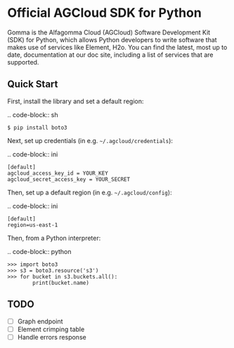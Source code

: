 Official AGCloud SDK for Python
====================

Gomma is the Alfagomma Cloud (AGCloud) Software Development Kit (SDK) for Python, which allows Python developers to write software that makes use of services like Element, H2o. You can find the latest, most up to date, documentation at our doc site, including a list of services that are supported.

Quick Start
-----------
First, install the library and set a default region:

.. code-block:: sh

    $ pip install boto3

Next, set up credentials (in e.g. ``~/.agcloud/credentials``):

.. code-block:: ini

    [default]
    agcloud_access_key_id = YOUR_KEY
    agcloud_secret_access_key = YOUR_SECRET

Then, set up a default region (in e.g. ``~/.agcloud/config``):

.. code-block:: ini

    [default]
    region=us-east-1

Then, from a Python interpreter:

.. code-block:: python

    >>> import boto3
    >>> s3 = boto3.resource('s3')
    >>> for bucket in s3.buckets.all():
            print(bucket.name)


TODO
-----------

- [ ] Graph endpoint
- [ ] Element crimping table
- [ ] Handle errors response

